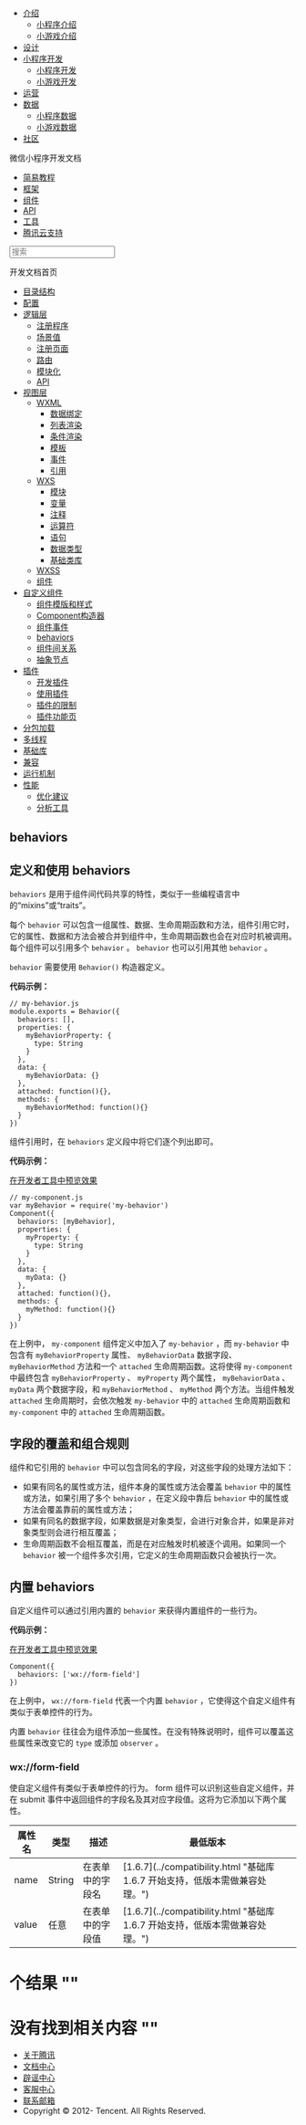 <div class="book with-summary">

<div class="head">

<div class="head_box">

# [](javascript:; "_('微信公众平台 小程序')")

<div class="header_ctrls">

*   [介绍](javascript:;)
    *   [小程序介绍](https://mp.weixin.qq.com/debug/wxadoc/introduction/index.html)
    *   [小游戏介绍](https://mp.weixin.qq.com/debug/wxagame/introduction/index.html)
*   [设计](https://mp.weixin.qq.com/debug/wxadoc/design/index.html)
*   [小程序开发](javascript:;)
    *   [小程序开发](https://mp.weixin.qq.com/debug/wxadoc/dev/index.html)
    *   [小游戏开发](https://mp.weixin.qq.com/debug/wxagame/dev/index.html)
*   [运营](https://mp.weixin.qq.com/debug/wxadoc/product/index.html)
*   [数据](javascript:;)
    *   [小程序数据](https://mp.weixin.qq.com/debug/wxadoc/analysis/index.html)
    *   [小游戏数据](https://mp.weixin.qq.com/debug/wxagame/analysis/index.html)
*   [社区](https://developers.weixin.qq.com/)

</div>

</div>

</div>

<div class="sub_nav_box">

<div class="sub_nav_inner">

<div class="book-summary-opr" id="js-book-summary-opr"><a class="book-summary-btn"></a></div>

<div class="top_sub_nav">

<div class="top_title_wap"><span class="icon_title icon_dev"></span>

微信小程序开发文档

</div>

*   [简易教程](../../)
*   [框架](../MINA.html)
*   [组件](../../component/)
*   [API](../../api/)
*   [工具](../../devtools/devtools.html)
*   [腾讯云支持](../../qcloud/qcloud.html)

</div>

<div id="book-search-input" role="search">

<form><label for="search-input" class="search-icon" id="js-search-icon"></label><input type="text" id="search-input" name="search-input" placeholder="搜索"> </form>

</div>

</div>

</div>

<div class="book-summary">

<div class="book-summary-home" id="js-summary-home"><a><span class="icon_home_s icon_dev"></span><span class="s_title_2">开发文档首页</span></a></div>

<nav role="navigation">

*   [目录结构](../structure.html)
*   [配置](../config.html)
*   [逻辑层](../app-service/)
    *   [注册程序](../app-service/app.html)
    *   [场景值](../app-service/scene.html)
    *   [注册页面](../app-service/page.html)
    *   [路由](../app-service/route.html)
    *   [模块化](../app-service/module.html)
    *   [API](../app-service/api.html)
*   [视图层](../view/)
    *   [WXML](../view/wxml/)
        *   [数据绑定](../view/wxml/data.html)
        *   [列表渲染](../view/wxml/list.html)
        *   [条件渲染](../view/wxml/conditional.html)
        *   [模板](../view/wxml/template.html)
        *   [事件](../view/wxml/event.html)
        *   [引用](../view/wxml/import.html)
    *   [WXS](../view/wxs/)
        *   [模块](../view/wxs/01wxs-module.html)
        *   [变量](../view/wxs/02variate.html)
        *   [注释](../view/wxs/03annotation.html)
        *   [运算符](../view/wxs/04operator.html)
        *   [语句](../view/wxs/05statement.html)
        *   [数据类型](../view/wxs/06datatype.html)
        *   [基础类库](../view/wxs/07basiclibrary.html)
    *   [WXSS](../view/wxss.html)
    *   [组件](../view/component.html)
*   [自定义组件](./)
    *   [组件模版和样式](wxml-wxss.html)
    *   [Component构造器](component.html)
    *   [组件事件](events.html)
    *   [behaviors](behaviors.html)
    *   [组件间关系](relations.html)
    *   [抽象节点](generics.html)
*   [插件](../plugin/)
    *   [开发插件](../plugin/development.html)
    *   [使用插件](../plugin/using.html)
    *   [插件的限制](../plugin/api-limit.html)
    *   [插件功能页](../plugin/functional-pages.html)
*   [分包加载](../subpackages.html)
*   [多线程](../workers.html)
*   [基础库](../client-lib.html)
*   [兼容](../compatibility.html)
*   [运行机制](../operating-mechanism.html)
*   [性能](../performance/)
    *   [优化建议](../performance/tips.html)
    *   [分析工具](../performance/tools.html)

</nav>

</div>

<div class="book-body">

<div class="body-inner">

<div class="page-wrapper" tabindex="-1" role="main">

<div class="page-inner">

<div id="book-search-results">

<div class="search-noresults">

<section class="normal markdown-section">

# behaviors

## 定义和使用 behaviors

`behaviors` 是用于组件间代码共享的特性，类似于一些编程语言中的“mixins”或“traits”。

每个 `behavior` 可以包含一组属性、数据、生命周期函数和方法，组件引用它时，它的属性、数据和方法会被合并到组件中，生命周期函数也会在对应时机被调用。每个组件可以引用多个 `behavior` 。 `behavior` 也可以引用其他 `behavior` 。

`behavior` 需要使用 `Behavior()` 构造器定义。

**代码示例：**

    // my-behavior.js
    module.exports = Behavior({
      behaviors: [],
      properties: {
        myBehaviorProperty: {
          type: String
        }
      },
      data: {
        myBehaviorData: {}
      },
      attached: function(){},
      methods: {
        myBehaviorMethod: function(){}
      }
    })

组件引用时，在 `behaviors` 定义段中将它们逐个列出即可。

**代码示例：**

[在开发者工具中预览效果](wechatide://minicode/6SfsUKmE6iZC)

    // my-component.js
    var myBehavior = require('my-behavior')
    Component({
      behaviors: [myBehavior],
      properties: {
        myProperty: {
          type: String
        }
      },
      data: {
        myData: {}
      },
      attached: function(){},
      methods: {
        myMethod: function(){}
      }
    })

在上例中， `my-component` 组件定义中加入了 `my-behavior` ，而 `my-behavior` 中包含有 `myBehaviorProperty` 属性、 `myBehaviorData` 数据字段、 `myBehaviorMethod` 方法和一个 `attached` 生命周期函数。这将使得 `my-component` 中最终包含 `myBehaviorProperty` 、 `myProperty` 两个属性， `myBehaviorData` 、 `myData` 两个数据字段，和 `myBehaviorMethod` 、 `myMethod` 两个方法。当组件触发 `attached` 生命周期时，会依次触发 `my-behavior` 中的 `attached` 生命周期函数和 `my-component` 中的 `attached` 生命周期函数。

## 字段的覆盖和组合规则

组件和它引用的 `behavior` 中可以包含同名的字段，对这些字段的处理方法如下：

*   如果有同名的属性或方法，组件本身的属性或方法会覆盖 `behavior` 中的属性或方法，如果引用了多个 `behavior` ，在定义段中靠后 `behavior` 中的属性或方法会覆盖靠前的属性或方法；
*   如果有同名的数据字段，如果数据是对象类型，会进行对象合并，如果是非对象类型则会进行相互覆盖；
*   生命周期函数不会相互覆盖，而是在对应触发时机被逐个调用。如果同一个 `behavior` 被一个组件多次引用，它定义的生命周期函数只会被执行一次。

## 内置 behaviors

自定义组件可以通过引用内置的 `behavior` 来获得内置组件的一些行为。

**代码示例：**

[在开发者工具中预览效果](wechatide://minicode/JgF61qmL69YR)

    Component({
      behaviors: ['wx://form-field']
    })

在上例中， `wx://form-field` 代表一个内置 `behavior` ，它使得这个自定义组件有类似于表单控件的行为。

内置 `behavior` 往往会为组件添加一些属性。在没有特殊说明时，组件可以覆盖这些属性来改变它的 `type` 或添加 `observer` 。

### wx://form-field

使自定义组件有类似于表单控件的行为。 form 组件可以识别这些自定义组件，并在 submit 事件中返回组件的字段名及其对应字段值。这将为它添加以下两个属性。

<table>

<thead>

<tr>

<th>属性名</th>

<th>类型</th>

<th>描述</th>

<th>最低版本</th>

</tr>

</thead>

<tbody>

<tr>

<td>name</td>

<td>String</td>

<td>在表单中的字段名</td>

<td>[1.6.7](../compatibility.html "基础库 1.6.7 开始支持，低版本需做兼容处理。")</td>

</tr>

<tr>

<td>value</td>

<td>任意</td>

<td>在表单中的字段值</td>

<td>[1.6.7](../compatibility.html "基础库 1.6.7 开始支持，低版本需做兼容处理。")</td>

</tr>

</tbody>

</table>

</section>

</div>

<div class="search-results">

<div class="has-results">

# <span class="search-results-count"></span>个结果 "<span class="search-query"></span>"

</div>

<div class="no-results">

# 没有找到相关内容 "<span class="search-query"></span>"

</div>

</div>

</div>

</div>

</div>

<div class="foot" id="footer">

*   [关于腾讯](http://www.tencent.com/zh-cn/index.shtml)
*   [文档中心](https://mp.weixin.qq.com/debug/wxadoc/introduction/index.html?t=1484641676&)
*   [辟谣中心](https://mp.weixin.qq.com/cgi-bin/opshowpage?action=dispelinfo&lang=zh_CN&begin=1&count=9)
*   [客服中心](http://kf.qq.com/faq/120911VrYVrA1509086vyumm.html)
*   [联系邮箱](mailto:weixinmp@qq.com)
*   Copyright © 2012-<span id="s_copyright_year"></span> Tencent. All Rights Reserved.

</div>

</div>

[](events.html)[](relations.html)</div>

</div>